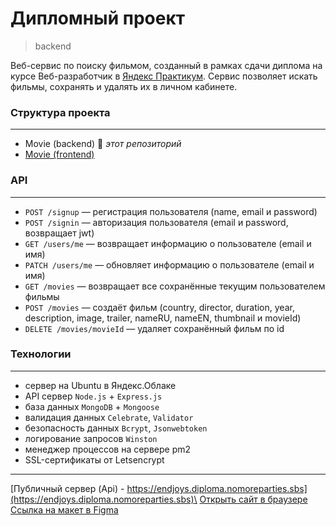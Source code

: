 # **Дипломный проект**

> backend

Веб-сервис по поиску фильмом, созданный в рамках сдачи диплома на курсе Веб-разработчик в [Яндекс Практикум](https://practicum.yandex.ru 'сервис онлайн-образования'). Сервис позволяет искать фильмы, сохранять и удалять их в личном кабинете.

### **Структура проекта**

---

- Movie (backend) 🔆 _этот репозиторий_
- [Movie (frontend)](https://github.com/endjoyer/movies-explorer-frontend)

### **API**

---

- `POST /signup` — регистрация пользователя (name, email и password)
- `POST /signin` — авторизация пользователя (email и password, возвращает jwt)
- `GET /users/me` — возвращает информацию о пользователе (email и имя)
- `PATCH /users/me` — обновляет информацию о пользователе (email и имя)
- `GET /movies` — возвращает все сохранённые текущим пользователем фильмы
- `POST /movies` — создаёт фильм (country, director, duration, year, description, image, trailer, nameRU, nameEN, thumbnail и movieId)
- `DELETE /movies/movieId` — удаляет сохранённый фильм по id

### **Технологии**

---

- сервер на Ubuntu в Яндекс.Облаке
- API сервер `Node.js` + `Express.js`
- база данных `MongoDB` + `Mongoose`
- валидация данных `Celebrate`, `Validator`
- безопасность данных `Bcrypt`, `Jsonwebtoken`
- логирование запросов `Winston`
- менеджер процессов на сервере pm2
- SSL-сертификаты от Letsencrypt

---

[Публичный сервер (Api) - https://endjoys.diploma.nomoreparties.sbs](https://endjoys.diploma.nomoreparties.sbs)\
[Открыть сайт в браузере](https://movies.explorer.diploma.nomoreparties.sbs)\
[Ссылка на макет в Figma](<https://www.figma.com/file/LZVRshGiIEmY9Ke8yhluvp/Diploma-(Copy)?type=design&node-id=891-3857&mode=design&t=1aReCFQ52fyf2LyZ-0>)
